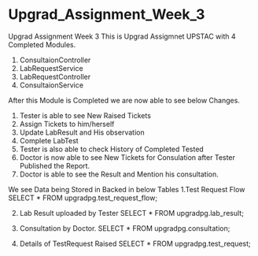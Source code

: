 # Upgrad_Assignment_Week_3
Upgrad Assignment Week 3
This is Upgrad Assigmnet UPSTAC with 4 Completed Modules.
1. ConsultaionController
2. LabRequestService
3. LabRequestController
4. ConsultaionService

After this Module is Completed we are now able to see below Changes.
1. Tester is able to see New Raised Tickets
2. Assign Tickets to him/herself 
3. Update LabResult and His observation
4. Complete LabTest
5. Tester is also able to check History of Completed Tested
5. Doctor is now able to see New Tickets for Consulation after Tester Published the Report.
6. Doctor is able to see the Result and Mention his consultation.

We see Data being Stored in Backed in below Tables 
1.Test Request Flow
SELECT * FROM upgradpg.test_request_flow;

2. Lab Result uploaded by Tester
SELECT * FROM upgradpg.lab_result;

3. Consultation by Doctor.
SELECT * FROM upgradpg.consultation;

4. Details of TestRequest Raised
SELECT * FROM upgradpg.test_request;
